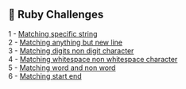 ## 🎯 Ruby Challenges

1 - [Matching specific string](https://github.com/danipishinin/HackerRank/blob/main/regex/matching-specific-string.md) </br >
2 - [Matching anything but new line](https://github.com/danipishinin/HackerRank/blob/main/regex/matching-anything-but-new-line.md) </br >
3 - [Matching digits non digit character](https://github.com/danipishinin/HackerRank/blob/main/regex/matching-digits-non-digit-character.md) </br >
4 - [Matching whitespace non whitespace character](https://github.com/danipishinin/HackerRank/blob/main/regex/matching-whitespace-non-whitespace-character.md) </br >
5 - [Matching word and non word](https://github.com/danipishinin/HackerRank/blob/main/regex/matching-word-non-word.md) </br >
6 - [Matching start end](https://github.com/danipishinin/HackerRank/blob/main/regex/matching-start-end.md) </br >
